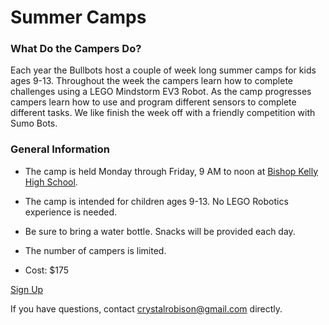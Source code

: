 <!-- <img src="assets/summer-camp/crazy.png" onerror="this.style.display='none'"> -->

# Summer Camps

### What Do the Campers Do?

Each year the Bullbots host a couple of week long summer camps for kids ages 9-13.  Throughout the week the campers learn how to complete challenges using a LEGO Mindstorm EV3 Robot.  As the camp progresses campers learn how to use and program different sensors to complete different tasks.  We like finish the week off with a friendly competition with Sumo Bots.

### General Information

- The camp is held Monday through Friday, 9 AM to noon at [Bishop Kelly High School](https://www.google.com/maps/place/Bishop+Kelly+High+School/@43.6016843,-116.2695553,15z/data=!4m5!3m4!1s0x0:0x7643e5c8122bd944!8m2!3d43.6016843!4d-116.2695553?sa=X&ved=2ahUKEwiPyKPM3bLhAhWH9Z4KHT8BCoQQ_BIwDXoECAoQCA&shorturl=1).

- The camp is intended for children ages 9-13.  No LEGO Robotics experience is needed.

- Be sure to bring a water bottle.  Snacks will be provided each day.

- The number of campers is limited.

- Cost: $175

<a id='sign-up' href='camp-register.html'>Sign Up</a>

If you have questions, contact <a id="email-button" onclick="navigator.clipboard.writeText('crystalrobison@gmail.com');">crystalrobison@gmail.com</a> directly.